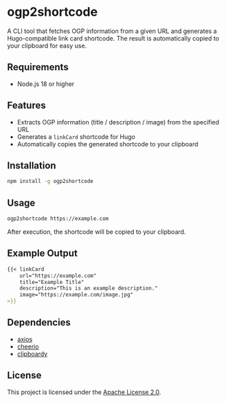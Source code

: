 # ogp2shortcode

A CLI tool that fetches OGP information from a given URL and generates a Hugo-compatible link card shortcode. The result is automatically copied to your clipboard for easy use.

## Requirements

- Node.js 18 or higher

## Features

- Extracts OGP information (title / description / image) from the specified URL
- Generates a `linkCard` shortcode for Hugo
- Automatically copies the generated shortcode to your clipboard

## Installation

```bash
npm install -g ogp2shortcode
```

## Usage

```bash
ogp2shortcode https://example.com
```

After execution, the shortcode will be copied to your clipboard.

## Example Output

```markdown
{{< linkCard
    url="https://example.com"
    title="Example Title"
    description="This is an example description."
    image="https://example.com/image.jpg"
>}}
```

## Dependencies

- [axios](https://github.com/axios/axios)
- [cheerio](https://github.com/cheeriojs/cheerio)
- [clipboardy](https://github.com/sindresorhus/clipboardy)

## License

This project is licensed under the [Apache License 2.0](./LICENSE).
